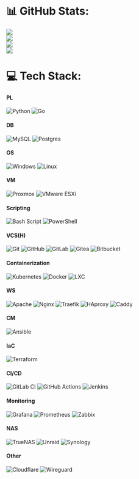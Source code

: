 # 📊 GitHub Stats:

![](https://github-readme-stats.vercel.app/api?username=Dauxdu&theme=dark&hide_border=false&include_all_commits=false&count_private=false)<br/>
![](https://github-contributor-stats.vercel.app/api?username=Dauxdu&limit=5&theme=dark&combine_all_yearly_contributions=true)<br/>
![](https://github-readme-streak-stats.herokuapp.com/?user=Dauxdu&theme=dark&hide_border=false)<br/>
![](https://github-readme-stats.vercel.app/api/top-langs/?username=Dauxdu&theme=dark&hide_border=false&include_all_commits=false&count_private=false&layout=compact)

# 💻 Tech Stack:

#### PL

![Python](https://img.shields.io/badge/python-3670A0?style=for-the-badge&logo=python&logoColor=ffdd54)
![Go](https://img.shields.io/badge/go-%2300ADD8.svg?style=for-the-badge&logo=go&logoColor=white)

#### DB

![MySQL](https://img.shields.io/badge/mysql-4479A1.svg?style=for-the-badge&logo=mysql&logoColor=white)
![Postgres](https://img.shields.io/badge/postgres-%23316192.svg?style=for-the-badge&logo=postgresql&logoColor=white)

#### OS

![Windows](https://img.shields.io/badge/Windows-0078D6?style=for-the-badge&logo=windows&logoColor=white)
![Linux](https://img.shields.io/badge/Linux-FCC624?style=for-the-badge&logo=linux&logoColor=black)

#### VM

![Proxmox](https://img.shields.io/badge/Proxmox-2D2D2D?style=for-the-badge&logo=proxmox&logoColor=e57000)
![VMware ESXi](https://img.shields.io/badge/VMware%20ESXi-0076A5?style=for-the-badge&logo=vmware&logoColor=white)

#### Scripting

![Bash Script](https://img.shields.io/badge/bash_script-%23121011.svg?style=for-the-badge&logo=gnu-bash&logoColor=white)
![PowerShell](https://img.shields.io/badge/PowerShell-%235391FE.svg?style=for-the-badge&logo=powershell&logoColor=white)

#### VCS(H)

![Git](https://img.shields.io/badge/git-%23F05033.svg?style=for-the-badge&logo=git&logoColor=white)
![GitHub](https://img.shields.io/badge/github-%23121011.svg?style=for-the-badge&logo=github&logoColor=white)
![GitLab](https://img.shields.io/badge/gitlab-%23181717.svg?style=for-the-badge&logo=gitlab&logoColor=white)
![Gitea](https://img.shields.io/badge/Gitea-34495E?style=for-the-badge&logo=gitea&logoColor=5D9425)
![Bitbucket](https://img.shields.io/badge/bitbucket-%230047B3.svg?style=for-the-badge&logo=bitbucket&logoColor=white)

#### Containerization

![Kubernetes](https://img.shields.io/badge/kubernetes-%23326ce5.svg?style=for-the-badge&logo=kubernetes&logoColor=white)
![Docker](https://img.shields.io/badge/docker-%230db7ed.svg?style=for-the-badge&logo=docker&logoColor=white)
![LXC](https://img.shields.io/badge/LXC-48B36D?style=for-the-badge&logo=linuxcontainers&logoColor=white)

#### WS

![Apache](https://img.shields.io/badge/apache-%23D42029.svg?style=for-the-badge&logo=apache&logoColor=white)
![Nginx](https://img.shields.io/badge/nginx-%23009639.svg?style=for-the-badge&logo=nginx&logoColor=white)
![Traefik](https://img.shields.io/badge/Traefik-14C8FF?style=for-the-badge&logo=traefik&logoColor=white)
![HAproxy](https://img.shields.io/badge/HAProxy-172ACC?style=for-the-badge&logo=haproxy&logoColor=white)
![Caddy](https://img.shields.io/badge/Caddy-A8D5BA?style=for-the-badge&logo=caddy&logoColor=2F4F4F)

#### CM

![Ansible](https://img.shields.io/badge/ansible-%231A1918.svg?style=for-the-badge&logo=ansible&logoColor=white)

#### IaC

![Terraform](https://img.shields.io/badge/Terraform-%237242F2.svg?style=for-the-badge&logo=terraform&logoColor=white)

#### CI/CD

![GitLab CI](https://img.shields.io/badge/gitlab%20CI-%23181717.svg?style=for-the-badge&logo=gitlab&logoColor=white)
![GitHub Actions](https://img.shields.io/badge/github%20actions-%232671E5.svg?style=for-the-badge&logo=githubactions&logoColor=white)
![Jenkins](https://img.shields.io/badge/jenkins-%232C5263.svg?style=for-the-badge&logo=jenkins&logoColor=white)

#### Monitoring

![Grafana](https://img.shields.io/badge/grafana-%23F46800.svg?style=for-the-badge&logo=grafana&logoColor=white)
![Prometheus](https://img.shields.io/badge/Prometheus-E6522C?style=for-the-badge&logo=Prometheus&logoColor=white)
![Zabbix](https://img.shields.io/badge/Zabbix-13293D?style=for-the-badge&logo=zabbix&logoColor=white)

#### NAS

![TrueNAS](https://img.shields.io/badge/TrueNAS-0095D5?style=for-the-badge&logo=truenas&logoColor=white)
![Unraid](https://img.shields.io/badge/Unraid-F15A2C?style=for-the-badge&logo=unraid&logoColor=white)
![Synology](https://img.shields.io/badge/Synology-343741?style=for-the-badge&logo=synology&logoColor=white)

#### Other

![Cloudflare](https://img.shields.io/badge/Cloudflare-F38020?style=for-the-badge&logo=Cloudflare&logoColor=white)
![Wireguard](https://img.shields.io/badge/wireguard-%2388171A.svg?style=for-the-badge&logo=wireguard&logoColor=white)
